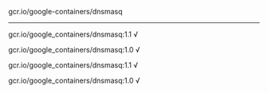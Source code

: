 gcr.io/google-containers/dnsmasq 

----
gcr.io/google_containers/dnsmasq:1.1 √

gcr.io/google_containers/dnsmasq:1.0 √

gcr.io/google_containers/dnsmasq:1.1 √

gcr.io/google_containers/dnsmasq:1.0 √


